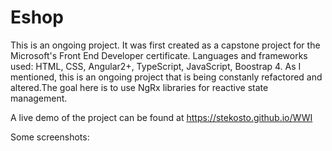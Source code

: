 # Eshop

This is an ongoing project. It was first created as a capstone project for the Microsoft's Front End Developer certificate.
Languages and frameworks used: HTML, CSS, Angular2+, TypeScript, JavaScript, Boostrap 4.
As I mentioned, this is an ongoing project that is being constanly refactored and altered.The goal here is to use NgRx libraries for reactive state management.

A live demo of the project can be found at https://stekosto.github.io/WWI

Some screenshots:

